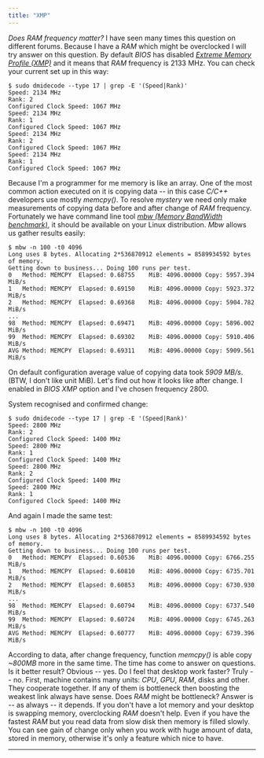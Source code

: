 ```yaml
---
title: "XMP"
---
```


_Does RAM frequency matter?_ I have seen many times this question on different forums.
Because I have a _RAM_ which might be overclocked I will try answer on this question.
By default _BIOS_ has disabled [_Extreme Memory Profile (XMP)_][link_xmp] and it means that _RAM_ frequency is 2133 MHz.
You can check your current set up in this way:

	$ sudo dmidecode --type 17 | grep -E '(Speed|Rank)'
	Speed: 2134 MHz
	Rank: 2
	Configured Clock Speed: 1067 MHz
	Speed: 2134 MHz
	Rank: 1
	Configured Clock Speed: 1067 MHz
	Speed: 2134 MHz
	Rank: 2
	Configured Clock Speed: 1067 MHz
	Speed: 2134 MHz
	Rank: 1
	Configured Clock Speed: 1067 MHz

Because I'm a programmer for me memory is like an array. One of the most common action
executed on it is copying data -- in this case _C/C++_ developers use mostly _memcpy()_.
To resolve _mystery_ we need only make measurements of copying data before and after change of _RAM_ frequency.
Fortunately we have command line tool
[_mbw (Memory BandWidth benchmark)_][link_mbw], it should be available on your Linux distribution. _Mbw_ allows us gather results easily:

    $ mbw -n 100 -t0 4096
    Long uses 8 bytes. Allocating 2*536870912 elements = 8589934592 bytes of memory.
    Getting down to business... Doing 100 runs per test.
    0	Method: MEMCPY	Elapsed: 0.68755	MiB: 4096.00000	Copy: 5957.394 MiB/s
    1	Method: MEMCPY	Elapsed: 0.69150	MiB: 4096.00000	Copy: 5923.372 MiB/s
    2	Method: MEMCPY	Elapsed: 0.69368	MiB: 4096.00000	Copy: 5904.782 MiB/s
    ...
    98	Method: MEMCPY	Elapsed: 0.69471	MiB: 4096.00000	Copy: 5896.002 MiB/s
    99	Method: MEMCPY	Elapsed: 0.69302	MiB: 4096.00000	Copy: 5910.406 MiB/s
    AVG	Method: MEMCPY	Elapsed: 0.69311	MiB: 4096.00000	Copy: 5909.561 MiB/s

On default configuration average value of copying data took _5909 MB/s_. (BTW, I don't like unit MiB).
Let's find out how it looks like after change.
I enabled in _BIOS_ _XMP_ option and I've chosen frequency 2800.

System recognised and confirmed change:

	$ sudo dmidecode --type 17 | grep -E '(Speed|Rank)'
	Speed: 2800 MHz
	Rank: 2
	Configured Clock Speed: 1400 MHz
	Speed: 2800 MHz
	Rank: 1
	Configured Clock Speed: 1400 MHz
	Speed: 2800 MHz
	Rank: 2
	Configured Clock Speed: 1400 MHz
	Speed: 2800 MHz
	Rank: 1
	Configured Clock Speed: 1400 MHz

And again I made the same test:

    $ mbw -n 100 -t0 4096
    Long uses 8 bytes. Allocating 2*536870912 elements = 8589934592 bytes of memory.
    Getting down to business... Doing 100 runs per test.
    0	Method: MEMCPY	Elapsed: 0.60536	MiB: 4096.00000	Copy: 6766.255 MiB/s
    1	Method: MEMCPY	Elapsed: 0.60810	MiB: 4096.00000	Copy: 6735.701 MiB/s
    2	Method: MEMCPY	Elapsed: 0.60853	MiB: 4096.00000	Copy: 6730.930 MiB/s
    ...
    98	Method: MEMCPY	Elapsed: 0.60794	MiB: 4096.00000	Copy: 6737.540 MiB/s
    99	Method: MEMCPY	Elapsed: 0.60724	MiB: 4096.00000	Copy: 6745.263 MiB/s
    AVG	Method: MEMCPY	Elapsed: 0.60777	MiB: 4096.00000	Copy: 6739.396 MiB/s

According to data, after change frequency, function _memcpy()_ is able copy _~800MB_ more in the same time.
The time has come to answer on questions.
Is it better result? Obvious -- yes. Do I feel that desktop work faster? Truly -- no. 
First, machine contains many units: _CPU_, _GPU_, _RAM_, disks and other. They cooperate together. If any
of them is bottleneck then boosting the weakest link always have sense. Does _RAM_ might be bottleneck?
Answer is -- as always -- it depends. If you don't have a lot memory and your desktop is swapping memory,
overclocking _RAM_ doesn't help. Even if you have the fastest _RAM_ but you read data from slow disk then
memory is filled slowly. You can see gain of change only when you work with huge amount of data, stored
in memory, otherwise it's only a feature which nice to have.

---
[link_xmp]:https://en.wikipedia.org/wiki/Serial_presence_detect#XMP "wikipedia: XMP"
[link_mbw]:https://github.com/raas/mbw "github: mbw (Memory BandWidth benchmark)"
